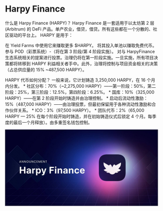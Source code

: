 # Harpy Finance

什么是 Harpy Finance (HARPY)？
Harpy Finance 是一套适用于以太坊第 2 层 (Arbitrum) 的 DeFi 产品。单产农业，借贷，借贷。所有这些都在一个分散的、社区驱动的平台上。
HARPY 是用于：

  在 Yield Farms 中使用它来赚取更多 $HARPY。
  将其投入单池以赚取免费代币。
  参与 POD（彩票系统）-（将在第 3 阶段/第 4 阶段实施）。
  对与 HarpyFinance 生态系统相关的提案进行投票。治理仍将在第一阶段实施。一旦实施，所有项目决策都将转移到 HARPY 利益相关者手中。此外，治理将控制与项目资金相关的决策（占总供应量的 15% ~487,500 HARPY）。

HARPY 代币如何分配？
一般来说，它计划铸造 3,250,000 HARPY，在 16 个月内分发。 * 社区分布：70%（~2,275,000 HARPY）——第一阶段：50%，第二阶段：25%，第三阶段：12.5%，第四阶段：6.25%。 * 国库：10%（325,000 HARPY）——在第 2 阶段开始时铸造并由治理控制。 * 启动后流动性激励：15%（487,000 HARPY）——由治理投票，但最初保留用于各种流动性激励和合作伙伴关系。 * ICO：3%（97,500 HARPY）。 * 团队代币：2%（65,000 HARPY — 25% 在每个阶段开始时铸造，并在初始铸造仪式后锁定 4 个月。每季度的最后一个月释放）。由多重签名钱包控制。

![1_SBswvwddx8E9YaX5iYs5GA](1_SBswvwddx8E9YaX5iYs5GA.jpeg)
